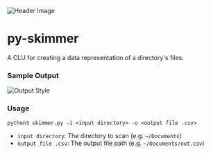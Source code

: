 ![Header Image](https://raw.githubusercontent.com/r2d2292/py-skimmer/master/.assets/hero-image.png)
# py-skimmer
A CLU for creating a data representation of a directory's files.

### Sample Output
![Output Style](https://raw.githubusercontent.com/r2d2292/py-skimmer/master/.assets/output-style.png)

### Usage
```
python3 skimmer.py -i <input directory> -o <output file .csv>
```

* `input directory`: The directory to scan (e.g. `~/Documents`)
* `output file .csv`: The output file path (e.g. `~/Documents/out.csv`)
